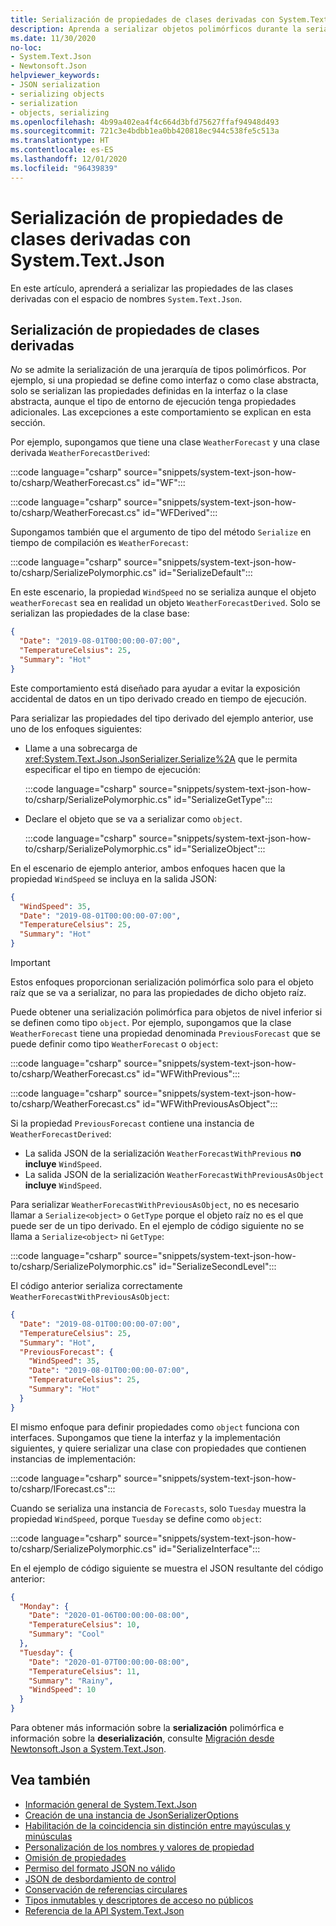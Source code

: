 ```yaml
---
title: Serialización de propiedades de clases derivadas con System.Text.Json
description: Aprenda a serializar objetos polimórficos durante la serialización y deserialización de JSON en .NET.
ms.date: 11/30/2020
no-loc:
- System.Text.Json
- Newtonsoft.Json
helpviewer_keywords:
- JSON serialization
- serializing objects
- serialization
- objects, serializing
ms.openlocfilehash: 4b99a402ea4f4c664d3bfd75627ffaf94948d493
ms.sourcegitcommit: 721c3e4bdbb1ea0bb420818ec944c538fe5c513a
ms.translationtype: HT
ms.contentlocale: es-ES
ms.lasthandoff: 12/01/2020
ms.locfileid: "96439839"
---
```

# <a name="how-to-serialize-properties-of-derived-classes-with-no-locsystemtextjson"></a>Serialización de propiedades de clases derivadas con System.Text.Json

En este artículo, aprenderá a serializar las propiedades de las clases derivadas con el espacio de nombres `System.Text.Json`.

## <a name="serialize-properties-of-derived-classes"></a>Serialización de propiedades de clases derivadas

_No_ se admite la serialización de una jerarquía de tipos polimórficos. Por ejemplo, si una propiedad se define como interfaz o como clase abstracta, solo se serializan las propiedades definidas en la interfaz o la clase abstracta, aunque el tipo de entorno de ejecución tenga propiedades adicionales. Las excepciones a este comportamiento se explican en esta sección.

Por ejemplo, supongamos que tiene una clase `WeatherForecast` y una clase derivada `WeatherForecastDerived`:

:::code language="csharp" source="snippets/system-text-json-how-to/csharp/WeatherForecast.cs" id="WF":::

:::code language="csharp" source="snippets/system-text-json-how-to/csharp/WeatherForecast.cs" id="WFDerived":::

Supongamos también que el argumento de tipo del método `Serialize` en tiempo de compilación es `WeatherForecast`:

:::code language="csharp" source="snippets/system-text-json-how-to/csharp/SerializePolymorphic.cs" id="SerializeDefault":::

En este escenario, la propiedad `WindSpeed` no se serializa aunque el objeto `weatherForecast` sea en realidad un objeto `WeatherForecastDerived`. Solo se serializan las propiedades de la clase base:

```json
{
  "Date": "2019-08-01T00:00:00-07:00",
  "TemperatureCelsius": 25,
  "Summary": "Hot"
}
```

Este comportamiento está diseñado para ayudar a evitar la exposición accidental de datos en un tipo derivado creado en tiempo de ejecución.

Para serializar las propiedades del tipo derivado del ejemplo anterior, use uno de los enfoques siguientes:

* Llame a una sobrecarga de <xref:System.Text.Json.JsonSerializer.Serialize%2A> que le permita especificar el tipo en tiempo de ejecución:

  :::code language="csharp" source="snippets/system-text-json-how-to/csharp/SerializePolymorphic.cs" id="SerializeGetType":::

* Declare el objeto que se va a serializar como `object`.

  :::code language="csharp" source="snippets/system-text-json-how-to/csharp/SerializePolymorphic.cs" id="SerializeObject":::

En el escenario de ejemplo anterior, ambos enfoques hacen que la propiedad `WindSpeed` se incluya en la salida JSON:

```json
{
  "WindSpeed": 35,
  "Date": "2019-08-01T00:00:00-07:00",
  "TemperatureCelsius": 25,
  "Summary": "Hot"
}
```

> [!IMPORTANT]
> Estos enfoques proporcionan serialización polimórfica solo para el objeto raíz que se va a serializar, no para las propiedades de dicho objeto raíz.

Puede obtener una serialización polimórfica para objetos de nivel inferior si se definen como tipo `object`. Por ejemplo, supongamos que la clase `WeatherForecast` tiene una propiedad denominada `PreviousForecast` que se puede definir como tipo `WeatherForecast` o `object`:

:::code language="csharp" source="snippets/system-text-json-how-to/csharp/WeatherForecast.cs" id="WFWithPrevious":::

:::code language="csharp" source="snippets/system-text-json-how-to/csharp/WeatherForecast.cs" id="WFWithPreviousAsObject":::

Si la propiedad `PreviousForecast` contiene una instancia de `WeatherForecastDerived`:

* La salida JSON de la serialización `WeatherForecastWithPrevious` **no incluye** `WindSpeed`.
* La salida JSON de la serialización `WeatherForecastWithPreviousAsObject` **incluye** `WindSpeed`.

Para serializar `WeatherForecastWithPreviousAsObject`, no es necesario llamar a `Serialize<object>` o `GetType` porque el objeto raíz no es el que puede ser de un tipo derivado. En el ejemplo de código siguiente no se llama a `Serialize<object>` ni `GetType`:

:::code language="csharp" source="snippets/system-text-json-how-to/csharp/SerializePolymorphic.cs" id="SerializeSecondLevel":::

El código anterior serializa correctamente `WeatherForecastWithPreviousAsObject`:

```json
{
  "Date": "2019-08-01T00:00:00-07:00",
  "TemperatureCelsius": 25,
  "Summary": "Hot",
  "PreviousForecast": {
    "WindSpeed": 35,
    "Date": "2019-08-01T00:00:00-07:00",
    "TemperatureCelsius": 25,
    "Summary": "Hot"
  }
}
```

El mismo enfoque para definir propiedades como `object` funciona con interfaces. Supongamos que tiene la interfaz y la implementación siguientes, y quiere serializar una clase con propiedades que contienen instancias de implementación:

:::code language="csharp" source="snippets/system-text-json-how-to/csharp/IForecast.cs":::

Cuando se serializa una instancia de `Forecasts`, solo `Tuesday` muestra la propiedad `WindSpeed`, porque `Tuesday` se define como `object`:

:::code language="csharp" source="snippets/system-text-json-how-to/csharp/SerializePolymorphic.cs" id="SerializeInterface":::

En el ejemplo de código siguiente se muestra el JSON resultante del código anterior:

```json
{
  "Monday": {
    "Date": "2020-01-06T00:00:00-08:00",
    "TemperatureCelsius": 10,
    "Summary": "Cool"
  },
  "Tuesday": {
    "Date": "2020-01-07T00:00:00-08:00",
    "TemperatureCelsius": 11,
    "Summary": "Rainy",
    "WindSpeed": 10
  }
}
```

Para obtener más información sobre la **serialización**  polimórfica e información sobre la **deserialización**, consulte [Migración desde Newtonsoft.Json a System.Text.Json](system-text-json-migrate-from-newtonsoft-how-to.md#polymorphic-serialization).

## <a name="see-also"></a>Vea también

* [Información general de System.Text.Json](system-text-json-overview.md)
* [Creación de una instancia de JsonSerializerOptions](system-text-json-configure-options.md)
* [Habilitación de la coincidencia sin distinción entre mayúsculas y minúsculas](system-text-json-character-casing.md)
* [Personalización de los nombres y valores de propiedad](system-text-json-customize-properties.md)
* [Omisión de propiedades](system-text-json-ignore-properties.md)
* [Permiso del formato JSON no válido](system-text-json-invalid-json.md)
* [JSON de desbordamiento de control](system-text-json-handle-overflow.md)
* [Conservación de referencias circulares](system-text-json-preserve-references.md)
* [Tipos inmutables y descriptores de acceso no públicos](system-text-json-immutability.md)
* [Referencia de la API System.Text.Json](xref:System.Text.Json)
